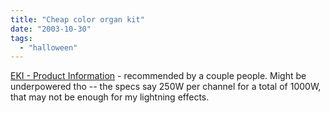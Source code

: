 ```yaml
---
title: "Cheap color organ kit"
date: "2003-10-30"
tags: 
  - "halloween"
---
```


[EKI - Product Information](http://www.eki.com/product_info.asp?number=2035 "EKI - Product Information") - recommended by a couple people. Might be underpowered tho -- the specs say 250W per channel for a total of 1000W, that may not be enough for my lightning effects.
